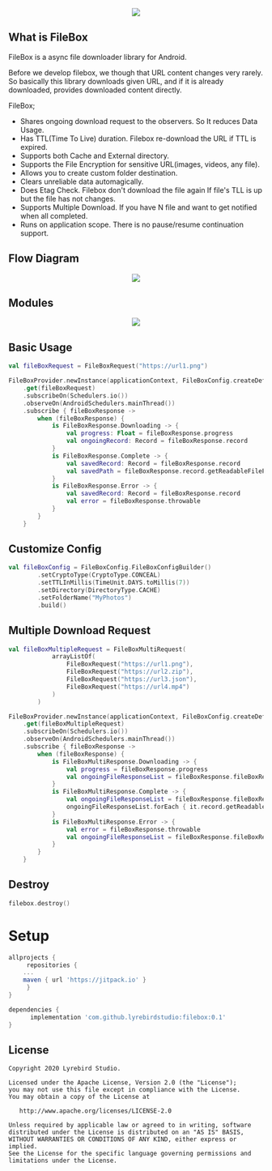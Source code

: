 <p align="center">
  <img src="https://raw.githubusercontent.com/lyrebirdstudio/filebox/master/art/icon_filebox.png">
</p>


## What is FileBox

FileBox is a async file downloader library for Android. 

Before we develop filebox, we though that URL content changes very rarely. So basically this library downloads given URL, and if it is already downloaded, provides downloaded content directly.

FileBox;

* Shares ongoing download request to the observers. So It reduces Data Usage.
* Has TTL(Time To Live) duration. Filebox re-download the URL if TTL is expired.
* Supports both Cache and External directory.
* Supports the File Encryption for sensitive URL(images, videos, any file).
* Allows you to create custom folder destination.
* Clears unreliable data automagically. 
* Does Etag Check. Filebox don't download the file again If file's TLL is up but the file has not changes.
* Supports Multiple Download. If you have N file and want to get notified when all completed.
* Runs on application scope. There is no pause/resume continuation support.

## Flow Diagram
<p align="center">
  <img src="https://raw.githubusercontent.com/lyrebirdstudio/filebox/master/art/diagram_filebox.png">
</p>

## Modules
<p align="center">
  <img src="https://raw.githubusercontent.com/lyrebirdstudio/filebox/master/art/filebox_modules.png">
</p>

## Basic Usage
```kotlin
val fileBoxRequest = FileBoxRequest("https://url1.png")

FileBoxProvider.newInstance(applicationContext, FileBoxConfig.createDefault())
    .get(fileBoxRequest)
    .subscribeOn(Schedulers.io())
    .observeOn(AndroidSchedulers.mainThread())
    .subscribe { fileBoxResponse ->
        when (fileBoxResponse) {
            is FileBoxResponse.Downloading -> {
                val progress: Float = fileBoxResponse.progress
                val ongoingRecord: Record = fileBoxResponse.record
            }
            is FileBoxResponse.Complete -> {
                val savedRecord: Record = fileBoxResponse.record
                val savedPath = fileBoxResponse.record.getReadableFilePath()
            }
            is FileBoxResponse.Error -> {
                val savedRecord: Record = fileBoxResponse.record
                val error = fileBoxResponse.throwable
            }
        }
    }
```

## Customize Config

```kotlin
val fileBoxConfig = FileBoxConfig.FileBoxConfigBuilder()
        .setCryptoType(CryptoType.CONCEAL)
        .setTTLInMillis(TimeUnit.DAYS.toMillis(7))
        .setDirectory(DirectoryType.CACHE)
        .setFolderName("MyPhotos")
        .build()
```

## Multiple Download Request

```kotlin
val fileBoxMultipleRequest = FileBoxMultiRequest(
            arrayListOf(
                FileBoxRequest("https://url1.png"),
                FileBoxRequest("https://url2.zip"),
                FileBoxRequest("https://url3.json"),
                FileBoxRequest("https://url4.mp4")
            )
        )

FileBoxProvider.newInstance(applicationContext, FileBoxConfig.createDefault())
    .get(fileBoxMultipleRequest)
    .subscribeOn(Schedulers.io())
    .observeOn(AndroidSchedulers.mainThread())
    .subscribe { fileBoxResponse ->
        when (fileBoxResponse) {
            is FileBoxMultiResponse.Downloading -> {
                val progress = fileBoxResponse.progress
                val ongoingFileResponseList = fileBoxResponse.fileBoxResponseList
            }
            is FileBoxMultiResponse.Complete -> {
                val ongoingFileResponseList = fileBoxResponse.fileBoxResponseList
                ongoingFileResponseList.forEach { it.record.getReadableFilePath() }
            }
            is FileBoxMultiResponse.Error -> {
                val error = fileBoxResponse.throwable
                val ongoingFileResponseList = fileBoxResponse.fileBoxResponseList
            }
        }
    }
```

## Destroy

```kotlin
filebox.destroy()
```

# Setup
```groovy
allprojects {
     repositories {
	...
	maven { url 'https://jitpack.io' }
     }
}
```
```groovy
dependencies {
      implementation 'com.github.lyrebirdstudio:filebox:0.1'
}
```

License
--------


    Copyright 2020 Lyrebird Studio.

    Licensed under the Apache License, Version 2.0 (the "License");
    you may not use this file except in compliance with the License.
    You may obtain a copy of the License at

       http://www.apache.org/licenses/LICENSE-2.0

    Unless required by applicable law or agreed to in writing, software
    distributed under the License is distributed on an "AS IS" BASIS,
    WITHOUT WARRANTIES OR CONDITIONS OF ANY KIND, either express or implied.
    See the License for the specific language governing permissions and
    limitations under the License.








